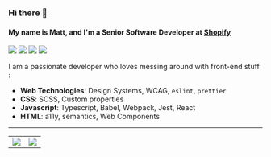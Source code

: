 ### Hi there 👋
#### My name is Matt, and I'm a Senior Software Developer at [Shopify](https://github.com/Shopify)

<img src="https://img.shields.io/badge/Coffee%20drinker-%E2%98%95%EF%B8%8F-brown" /> <img src="https://img.shields.io/badge/Mountain%20Biker-🚵-blue" /> <img src="https://img.shields.io/badge/Zwift%20cycler-🚴‍♀️-orange" /> <img src="https://img.shields.io/badge/Open Source Contributor-💻-silver" />

I am a passionate developer who loves messing around with front-end stuff :

* **Web Technologies**: Design Systems, WCAG, `eslint`, `prettier`
* **CSS**: SCSS, Custom properties
* **Javascript**: Typescript, Babel, Webpack, Jest, React
* **HTML**: a11y, semantics, Web Components

<hr />

<table align="center">
  <tr>
    <td><img src="https://github-readme-stats.vercel.app/api/top-langs/?username=m4thieulavoie&theme=dracula" /></td>
    <td><img src="https://github-readme-stats.vercel.app/api?username=m4thieulavoie&theme=dracula&count_private=true&show_icons=true" /></td>
  </tr>
</table>

<br />
